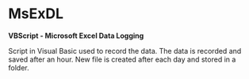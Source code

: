 # MsExDL

**VBScript - Microsoft Excel Data Logging**

Script in Visual Basic used to record the data. The data is recorded and saved after an hour. New file is created after each day and stored in a folder.
